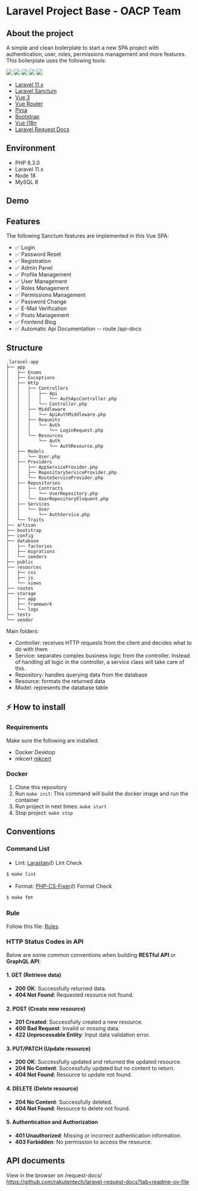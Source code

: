 # Laravel Project Base - OACP Team

## About the project

A simple and clean boilerplate to start a new SPA project with authentication, user, roles, permissions management and more features. This boilerplate uses the following tools:

[![](https://img.shields.io/badge/vue.js-v3.5-04C690.svg)](https://vuejs.org)
[![](https://img.shields.io/badge/Laravel-v11.x-ff2e21.svg)](https://laravel.com)
[![](https://img.shields.io/badge/bootstrap-v5.3-712cf9.svg)](https://getbootstrap.com)
[![](https://img.shields.io/badge/axios-v1.7-5A29E4.svg)](https://axios-http.com)
[![](https://img.shields.io/badge/vite-v5.0-646cff.svg)](https://vitejs.dev)

- [Laravel 11.x](https://github.com/laravel/laravel)
- [Laravel Sanctum](https://laravel.com/docs/11.x/sanctum)
- [Vue 3](https://github.com/vuejs/vue)
- [Vue Router](https://router.vuejs.org/)
- [Pinia](https://pinia.vuejs.org/)
- [Bootstrap](https://getbootstrap.com/)
- [Vue I18n](https://vue-i18n.intlify.dev)
- [Laravel Request Docs](https://github.com/rakutentech/laravel-request-docs)

## Environment

- PHP 8.3.0
- Laravel 11.x
- Node 18
- MySQL 8

## Demo

## Features

The following Sanctum features are implemented in this Vue SPA:

- ✅ Login
- ✅ Password Reset
- ✅ Registration
- ✅ Admin Panel
- ✅ Profile Management
- ✅ User Management
- ✅ Roles Management
- ✅ Permissions Management
- ✅ Password Change
- ✅ E-Mail Verification
- ✅ Posts Management
- ✅ Frontend Blog
- ✅ Automatic Api Documentation -- route /api-docs

## Structure
```
.laravel-app
├── app
│   ├── Enums
│   ├── Exceptions
│   ├── Http
│   │   ├── Controllers
│   │   │   ├── Api
│   │   │   │   └── AuthApiController.php
│   │   │   └── Controller.php
│   │   ├── Middleware
│   │   │   └── ApiAuthMiddleware.php
│   │   ├── Requests
│   │   │   └── Auth
│   │   │       └── LoginRequest.php
│   │   └── Resources
│   │       └── Auth
│   │           └── AuthResource.php
│   ├── Models
│   │   └── User.php
│   ├── Providers
│   │   ├── AppServiceProvider.php
│   │   ├── RepositoryServiceProvider.php
│   │   └── RouteServiceProvider.php
│   ├── Repositories
│   │   ├── Contracts
│   │   │   └── UserRepository.php
│   │   └── UserRepositoryEloquent.php
│   ├── Services
│   │   └── User
│   │       └── AuthService.php
│   └── Traits
├── artisan
├── bootstrap
├── config
├── database
│   ├── factories
│   ├── migrations
│   └── seeders
├── public
├── resources
│   ├── css
│   ├── js
│   └── views
├── routes
├── storage
│   ├── app
│   ├── framework
│   └── logs
├── tests
└── vendor
```

Main folders:

- Controller: receives HTTP requests from the client and decides what to do with them
- Service: separates complex business logic from the controller. Instead of handling all logic in the controller, a service class will take care of this.
- Repository: handles querying data from the database
- Resource: formats the returned data
- Model: represents the database table

## ⚡️ How to install

### Requirements

Make sure the following are installed:

- Docker Desktop
- mkcert
  [mkcert](https://www.howtoforge.com/how-to-create-locally-trusted-ssl-certificates-with-mkcert-on-ubuntu/)

### Docker

1. Clone this repository
2. Run `make init`: This command will build the docker image and run the container
3. Run project in next times: `make start`
4. Stop project: `make stop`

## Conventions

### Command List

- Lint: [Larastan](https://github.com/nunomaduro/larastan)の Lint Check

```bash
$ make lint
```

- Format: [PHP-CS-Fixer](https://github.com/PHP-CS-Fixer/PHP-CS-Fixer)の Format Check

```bash
$ make fmt
```

### Rule

Follow this file:
[Rules](https://gitlab.com/tuananh.pham3/base-php-laravel/-/blob/main/docs/policy.md)

### HTTP Status Codes in API

Below are some common conventions when building **RESTful API** or **GraphQL API**:

#### **1. GET (Retrieve data)**

- **200 OK**: Successfully returned data.
- **404 Not Found**: Requested resource not found.

#### **2. POST (Create new resource)**

- **201 Created**: Successfully created a new resource.
- **400 Bad Request**: Invalid or missing data.
- **422 Unprocessable Entity**: Input data validation error.

#### **3. PUT/PATCH (Update resource)**

- **200 OK**: Successfully updated and returned the updated resource.
- **204 No Content**: Successfully updated but no content to return.
- **404 Not Found**: Resource to update not found.

#### **4. DELETE (Delete resource)**

- **204 No Content**: Successfully deleted.
- **404 Not Found**: Resource to delete not found.

#### **5. Authentication and Authorization**

- **401 Unauthorized**: Missing or incorrect authentication information.
- **403 Forbidden**: No permission to access the resource.

## API documents
View in the browser on /request-docs/
https://github.com/rakutentech/laravel-request-docs?tab=readme-ov-file